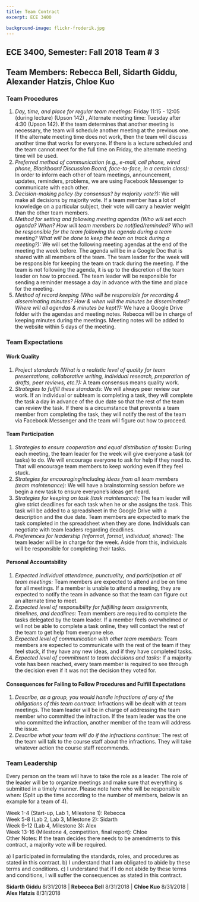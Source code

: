 ```yaml
---
title: Team Contract
excerpt: ECE 3400

background-image: flickr-froderik.jpg
---
```


## ECE 3400, Semester: Fall 2018 Team # 3
## Team Members: Rebecca Bell, Sidarth Giddu, Alexander Hatzis, Chloe Kuo

### Team Procedures
1) *Day, time, and place for regular team meetings:* Friday 11:15 - 12:05 (during lecture) (Upson 142) , Alternate meeting time: Tuesday after 4:30 (Upson 142). If the team determines that another meeting is necessary, the team will schedule another meeting at the previous one. If the alternate meeting time does not work, then the team will discuss another time that works for everyone. If there is a lecture scheduled and the team cannot meet for the full time on Friday, the alternate meeting time will be used.<br/>
2) *Preferred method of communication (e.g., e-mail, cell phone, wired phone, Blackboard Discussion Board, face-to-face, in a certain class):* In order to inform each other of team meetings, announcement, updates, reminders, problems, we are using Facebook Messenger to communicate with each other.<br/>
3) *Decision-making policy (by consensus? by majority vote?):* We will make all decisions by majority vote. If a team member has a lot of knowledge on a particular subject, their vote will carry a heavier weight than the other team members.<br/> 
4) *Method for setting and following meeting agendas (Who will set each agenda? When? How will team members be notified/reminded? Who will be responsible for the team following the agenda during a team meeting? What will be done to keep the team on track during a meeting?):* We will set the following meeting agendas at the end of the meeting the week before. The agenda will be in a Google Doc that is shared with all members of the team. The team leader for the week will be responsible for keeping the team on track during the meeting. If the team is not following the agenda, it is up to the discretion of the team leader on how to proceed. The team leader will be responsible for sending a reminder message a day in advance with the time and place for the meeting.<br/>
5) *Method of record keeping (Who will be responsible for recording & disseminating minutes? How & when will the minutes be disseminated? Where will all agendas & minutes be kept?):* We have a Google Drive folder with the agendas and meeting notes. Rebecca will be in charge of keeping minutes during the meetings. Meeting notes will be added to the website within 5 days of the meeting.


### Team Expectations
#### Work Quality
1) *Project standards (What is a realistic level of quality for team presentations, collaborative writing, individual research, preparation of drafts, peer reviews, etc.?):* A team consensus means quality work. <br/>
2) *Strategies to fulfill these standards:* We will always peer review our work. If an individual or subteam is completing a task, they will complete the task a day in advance of the due date so that the rest of the team can review the task. If there is a circumstance that prevents a team member from completing the task, they will notify the rest of the team via Facebook Messenger and the team will figure out how to proceed. <br/>
#### Team Participation
1) *Strategies to ensure cooperation and equal distribution of tasks:* During each meeting, the team leader for the week will give everyone a task (or tasks) to do. We will encourage everyone to ask for help if they need to. That will encourage team members to keep working even if they feel stuck. <br/>
2) *Strategies for encouraging/including ideas from all team members (team maintenance):* We will have a brainstorming session before we begin a new task to ensure everyone’s ideas get heard.<br/>
3) *Strategies for keeping on task (task maintenance):* The team leader will give strict deadlines for each task when he or she assigns the task. This task will be added to a spreadsheet in the Google Drive with a description and the due date. Team members are expected to mark the task completed in the spreadsheet when they are done. Individuals can negotiate with team leaders regarding deadlines. <br/>
4) *Preferences for leadership (informal, formal, individual, shared):* The team leader will be in charge for the week. Aside from this, individuals will be responsible for completing their tasks. <br/>
#### Personal Accountability
1) *Expected individual attendance, punctuality, and participation at all team meetings:* Team members are expected to attend and be on time for all meetings. If a member is unable to attend a meeting, they are expected to notify the team in advance so that the team can figure out an alternate time to meet.<br/>
2) *Expected level of responsibility for fulfilling team assignments, timelines, and deadlines:* Team members are required to complete the tasks delegated by the team leader. If a member feels overwhelmed or will not be able to complete a task online, they will contact the rest of the team to get help from everyone else. <br/>
3) *Expected level of communication with other team members:* Team members are expected to communicate with the rest of the team if they feel stuck, if they have any new ideas, and if they have completed tasks. <br/>
4) *Expected level of commitment to team decisions and tasks:* If a majority vote has been reached, every team member is required to see through the decision even if it was not the decision they voted for.<br/>
#### Consequences for Failing to Follow Procedures and Fulfill Expectations
1) *Describe, as a group, you would handle infractions of any of the obligations of this team contract:* Infractions will be dealt with at team meetings. The team leader will be in charge of addressing the team member who committed the infraction. If the team leader was the one who committed the infraction, another member of the team will address the issue.  <br/>
2) *Describe what your team will do if the infractions continue:* The rest of the team will talk to the course staff about the infractions. They will take whatever action the course staff recommends. <br/>


### Team Leadership
Every person on the team will have to take the role as a leader. The role of the leader will be to organize meetings and make sure that everything is submitted in a timely manner. Please note here who will be responsible when:
(Split up the time according to the number of members, below is an example for a team of 4).

Week 1-4 (Start-up, Lab 1, Milestone 1): Rebecca<br/>
Week 5-8 (Lab 2, Lab 3, Milestone 2): Sidarth<br/>
Week 9-12 (Lab 4, Milestone 3): Alex<br/>
Week 13-16 (Milestone 4, competition, final report): Chloe<br/>
Other Notes: If the team decides there needs to be amendments to this contract, a majority vote will be required. 


a) I participated in formulating the standards, roles, and procedures as stated in this contract. b) I understand that I am obligated to abide by these terms and conditions. c) I understand that if I do not abide by these terms and conditions, I will suffer the consequences as stated in this contract.

**Sidarth Giddu**  8/31/2018 | **Rebecca Bell**  8/31/2018 | **Chloe Kuo**  8/31/2018 | **Alex Hatzis**  8/31/2018

